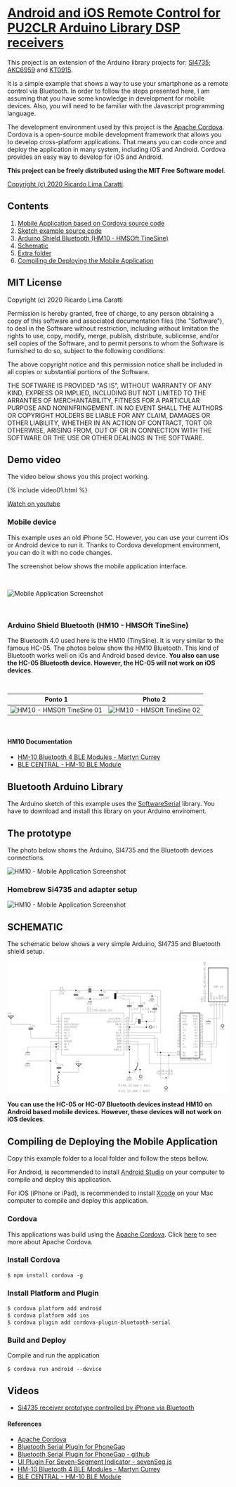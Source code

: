 # [Android and iOS Remote Control for PU2CLR Arduino Library DSP receivers](https://pu2clr.github.io/bluetooth_remote_control/) 

This project is an extension of the Arduino library projects for: [SI4735](https://pu2clr.github.io/SI4735/); [AKC6959](https://pu2clr.github.io/AKC695X/) and [KT0915](https://pu2clr.github.io/KT0915/).

It is a simple example that shows a way to use your smartphone as a remote control via Bluetooth. In order to follow the steps presented here, I am assuming that you have some knowledge in development for mobile devices. Also, you will need to be familiar with the Javascript programming language.

The development environment used by this project is the [Apache Cordova](https://cordova.apache.org/docs/en/latest/guide/overview/index.html). Cordova is a open-source mobile development framework that allows you to develop cross-platform applications. That means you can code once and deploy the application in many system, including iOS and Android. 
Cordova provides an easy way to develop for iOS and Android.


__This project can be freely distributed using the MIT Free Software model__. 

[Copyright (c) 2020 Ricardo Lima Caratti](https://pu2clr.github.io/bluetooth_remote_control/#mit-license).


## Contents

1. [Mobile Application based on Cordova source code](https://github.com/pu2clr/bluetooth_remote_control/tree/master/mobile_application)
2. [Sketch example source code](https://github.com/pu2clr/bluetooth_remote_control/tree/master/si4735_sketch)
3. [Arduino Shield Bluetooth (HM10 - HMSOft TineSine)](https://pu2clr.github.io/bluetooth_remote_control/#arduino-shield-bluetooth-hm10---hmsoft-tinesine)
4. [Schematic](https://pu2clr.github.io/bluetooth_remote_control/#schematic)
5. [Extra folder](https://github.com/pu2clr/bluetooth_remote_control/tree/master/extras)
6. [Compiling de Deploying the Mobile Application](https://pu2clr.github.io/bluetooth_remote_control/#compile-and-deploy-this-mobile-application-example)


## MIT License 

Copyright (c) 2020 Ricardo Lima Caratti

Permission is hereby granted, free of charge, to any person obtaining a copy of this software and associated documentation files (the "Software"), to deal in the Software without restriction, including without limitation the rights to use, copy, modify, merge, publish, distribute, sublicense, and/or sell copies of the Software, and to permit persons to whom the Software is furnished to do so, subject to the following conditions:

The above copyright notice and this permission notice shall be included in all copies or substantial portions of the Software.

THE SOFTWARE IS PROVIDED "AS IS", WITHOUT WARRANTY OF ANY KIND, EXPRESS OR IMPLIED, INCLUDING BUT NOT LIMITED TO THE ARRANTIES OF MERCHANTABILITY, FITNESS FOR A PARTICULAR PURPOSE AND NONINFRINGEMENT. IN NO EVENT SHALL THE AUTHORS OR COPYRIGHT HOLDERS BE LIABLE FOR ANY CLAIM, DAMAGES OR OTHER LIABILITY, WHETHER IN AN ACTION OF CONTRACT, TORT OR OTHERWISE, ARISING FROM, OUT OF OR IN CONNECTION WITH THE SOFTWARE OR THE USE OR OTHER DEALINGS IN THE SOFTWARE.


## Demo video 

The video below shows you this project working. 

{% include video01.html %}

[Watch on youtube](https://youtu.be/Yc9DHl7yQZ0)


### Mobile device

This example uses an old iPhone 5C. However, you can use your current iOs or Android device to run it. Thanks to Cordova development environment, you can do it with no code changes.

The screenshot below shows the mobile application interface. 

<BR> 

![Mobile Application Screenshot](https://github.com/pu2clr/SI4735/blob/master/extras/images/mobile_0001.png)

<BR> 

### Arduino Shield Bluetooth (HM10 - HMSOft TineSine)

The Bluetooth 4.0 used here is the HM10 (TinySine). It is very similar to the famous HC-05. The photos below show the HM10 Bluetooth. This kind of Bluetooth works well on iOs and Android based device. __You also can use the HC-05 Bluetooth device. However, the HC-05 will not work on iOS devices__. 

<BR>

|  Ponto 1 | Photo 2 | 
| -------- | ------- |
| ![HM10 - HMSOft TineSine 01](https://github.com/pu2clr/SI4735/blob/master/extras/images/BT01BLE.png) | ![HM10 - HMSOft TineSine 02](https://github.com/pu2clr/SI4735/blob/master/extras/images/BT02BLE.png) |

<BR>


#### HM10 Documentation

* [HM-10 Bluetooth 4 BLE Modules - Martyn Currey](http://www.martyncurrey.com/hm-10-bluetooth-4ble-modules/)
* [BLE CENTRAL - HM-10 BLE Module](http://blog.blecentral.com/2015/05/05/hm-10-peripheral/)


## Bluetooth Arduino Library 

The Arduino sketch of this example uses the [SoftwareSerial](https://github.com/PaulStoffregen/SoftwareSerial) library. You have to download and install this library on your Arduino enviroment.    


## The prototype

The photo below shows the Arduino, SI4735 and the Bluetooth devices connections. 

![HM10 - Mobile Application Screenshot](https://pu2clr.github.io/SI4735/extras/images/iPHONE_REMOTE_CONTROL_01.png)


### Homebrew Si4735 and adapter setup
![HM10 - Mobile Application Screenshot](https://pu2clr.github.io/SI4735/extras/images/SI4735_mini_protoboard_01.png)


## SCHEMATIC

The schematic below shows a very simple Arduino, SI4735 and Bluetooth shield setup. 

![HM10 - Schematic](extras/schematic_basic.png)


__You can use the HC-05 or HC-07 Bluetooth devices instead HM10 on Android based mobile devices. However, these devices will not work on iOS devices__.   


## Compiling de Deploying the Mobile Application

Copy this example folder to a local folder and follow the steps bellow.

For Android, is recommended to install [Android Studio](http://developer.android.com/sdk/index.html) on your computer to compile and deploy this application. 

For iOS (iPhone or iPad), is recommended to install [Xcode](https://developer.apple.com/xcode/) on your Mac computer to compile and deploy this application.


### Cordova 

This applications was build using the [Apache Cordova](https://cordova.apache.org/docs/en/latest/guide/overview/index.html). Click [here](https://cordova.apache.org/docs/en/latest/guide/overview/index.html) to see more about Apache Cordova.

### Install Cordova

    $ npm install cordova -g


### Install Platform and Plugin

    $ cordova platform add android
    $ cordova platform add ios
    $ cordova plugin add cordova-plugin-bluetooth-serial



### Build and Deploy

Compile and run the application

    $ cordova run android --device



## Videos 

- [Si4735 receiver prototype controlled by iPhone via Bluetooth](https://youtu.be/Yc9DHl7yQZ0)

#### References

* [Apache Cordova](https://cordova.apache.org/docs/en/latest/guide/overview/index.html)
* [Bluetooth Serial Plugin for PhoneGap](https://www.npmjs.com/package/cordova-plugin-bluetooth-serial)
* [Bluetooth Serial Plugin for PhoneGap - github](https://github.com/don/BluetoothSerial)
* [UI Plugin For Seven-Segment Indicator - sevenSeg.js](https://www.jqueryscript.net/demo/jQuery-jQuery-UI-Plugin-For-Seven-Segment-Indicator-sevenSeg-js/)
* [HM-10 Bluetooth 4 BLE Modules - Martyn Currey](http://www.martyncurrey.com/hm-10-bluetooth-4ble-modules/)
* [BLE CENTRAL - HM-10 BLE Module](http://blog.blecentral.com/2015/05/05/hm-10-peripheral/)







